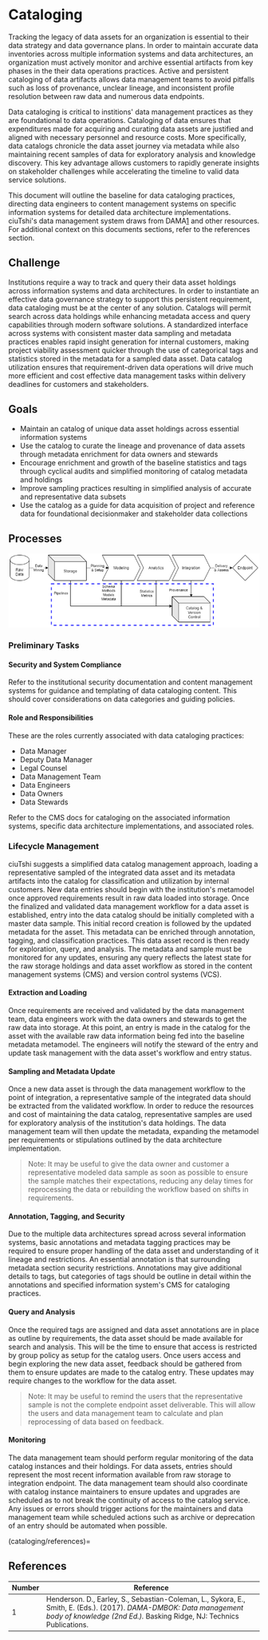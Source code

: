 # Cataloging

Tracking the legacy of data assets for an organization is essential to their data strategy and data governance plans. In order to maintain accurate data inventories across multiple information systems and data architectures, an organization must actively monitor and archive essential artifacts from key phases in the their data operations practices. Active and persistent cataloging of data artifacts allows data management teams to avoid pitfalls such as loss of provenance, unclear lineage, and inconsistent profile resolution between raw data and numerous data endpoints.

Data cataloging is critical to institions' data management practices as they are foundational to data operations. Cataloging of data ensures that expenditures made for acquiring and curating data assets are justified and aligned with necessary personnel and resource costs. More specifically, data catalogs chronicle the data asset journey via metadata while also maintaining recent samples of data for exploratory analysis and knowledge discovery. This key advantage allows customers to rapidly generate insights on stakeholder challenges while accelerating the timeline to valid data service solutions.

This document will outline the baseline for data cataloging practices, directing data engineers to content management systems on specific information systems for detailed data architecture implementations. ciuTshi's data management system draws from DAMA[1](cataloging/references) and other resources. For additional context on this documents sections, refer to the references section.

## Challenge

Institutions require a way to track and query their data asset holdings across information systems and data architectures. In order to instantiate an effective data governance strategy to support this persistent requirement, data cataloging must be at the center of any solution. Catalogs will permit search across data holdings while enhancing metadata access and query capabilities through modern software solutions. A standardized interface across systems with consistent master data sampling and metadata practices enables rapid insight generation for internal customers, making project viability assessment quicker through the use of categorical tags and statistics stored in the metadata for a sampled data asset. Data catalog utilization ensures that requirement-driven data operations will drive much more efficient and cost effective data management tasks within delivery deadlines for customers and stakeholders.

## Goals

* Maintain an catalog of unique data asset holdings across essential information systems
* Use the catalog to curate the lineage and provenance of data assets through metadata enrichment for data owners and stewards
* Encourage enrichment and growth of the baseline statistics and tags through cyclical audits and simplified monitoring of catalog metadata and holdings
* Improve sampling practices resulting in simplified analysis of accurate and representative data subsets
* Use the catalog as a guide for data acquisition of project and reference data for foundational decisionmaker and stakeholder data collections

## Processes

![Data Overview - Cataloging](static/images/dm_overview_cataloging.png)

### Preliminary Tasks

#### Security and System Compliance

Refer to the institutional security documentation and content management systems for guidance and templating of data cataloging content. This should cover considerations on data categories and guiding policies.

#### Role and Responsibilities

These are the roles currently associated with data cataloging practices:

* Data Manager
* Deputy Data Manager
* Legal Counsel
* Data Management Team
* Data Engineers
* Data Owners
* Data Stewards

Refer to the CMS docs for cataloging on the associated information systems, specific data architecture implementations, and associated roles.

### Lifecycle Management

ciuTshi suggests a simplified data catalog management approach, loading a representative sampled of the integrated data asset and its metadata artifacts into the catalog for classification and utilization by internal customers. New data entries should begin with the institution's metamodel once approved requirements result in raw data loaded into storage. Once the finalized and validated data management workflow for a data asset is established, entry into the data catalog should be initially completed with a master data sample. This initial record creation is followed by the updated metadata for the asset. This metadata can be enriched through annotation, tagging, and classification practices. This data asset record is then ready for exploration, query, and analysis. The metadata and sample must be monitored for any updates, ensuring any query reflects the latest state for the raw storage holdings and data asset workflow as stored in the content management systems (CMS) and version control systems (VCS).

#### Extraction and Loading

Once requirements are received and validated by the data management team, data engineers work with the data owners and stewards to get the raw data into storage. At this point, an entry is made in the catalog for the asset with the available raw data information being fed into the baseline metadata metamodel. The engineers will notify the steward of the entry and update task management with the data asset's workflow and entry status.

#### Sampling and Metadata Update

Once a new data asset is through the data management workflow to the point of integration, a representative sample of the integrated data should be extracted from the validated workflow. In order to reduce the resources and cost of maintaining the data catalog, representative samples are used for exploratory analysis of the institution's data holdings. The data management team will then update the metadata, expanding the metamodel per requirements or stipulations outlined by the data architecture implementation.

> Note: It may be useful to give the data owner and customer a representative modeled data sample as soon as possible to ensure the sample matches their expectations, reducing any delay times for reprocessing the data or rebuilding the workflow based on shifts in requirements.

#### Annotation, Tagging, and Security

Due to the multiple data architectures spread across several information systems, basic annotations and metadata tagging practices may be required to ensure proper handling of the data asset and understanding of it lineage and restrictions. An essential annotation is that surrounding metadata section security restrictions. Annotations may give additional details to tags, but categories of tags should be outline in detail within the annotations and specified information system's CMS for cataloging practices.

#### Query and Analysis

Once the required tags are assigned and data asset annotations are in place as outline by requirements, the data asset should be made available for search and analysis. This will be the time to ensure that access is restricted by group policy as setup for the catalog users. Once users access and begin exploring the new data asset, feedback should be gathered from them to ensure updates are made to the catalog entry. These updates may require changes to the workflow for the data asset.

> Note: It may be useful to remind the users that the representative sample is not the complete endpoint asset deliverable. This will allow the users and data management team to calculate and plan reprocessing of data based on feedback.

#### Monitoring

The data management team should perform regular monitoring of the data catalog instances and their holdings. For data assets, entries should represent the most recent information available from raw storage to integration endpoint. The data management team should also coordinate with catalog instance maintainers to ensure updates and upgrades are scheduled as to not break the continuity of access to the catalog service. Any issues or errors should trigger actions for the maintainers and data management team while scheduled actions such as archive or deprecation of an entry should be automated when possible.

(cataloging/references)=

## References

Number|Reference
--|--
1|Henderson. D., Earley, S., Sebastian-Coleman, L., Sykora, E., Smith, E. (Eds.). (2017). *DAMA-DMBOK: Data management body of knowledge (2nd Ed.).* Basking Ridge, NJ: Technics Publications.

